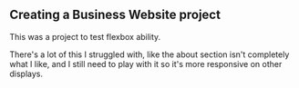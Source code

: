## Creating a Business Website project

This was a project to test flexbox ability.

There's a lot of this I struggled with, like the about section isn't completely what I like, and I still need to play with it so it's more responsive on other displays.